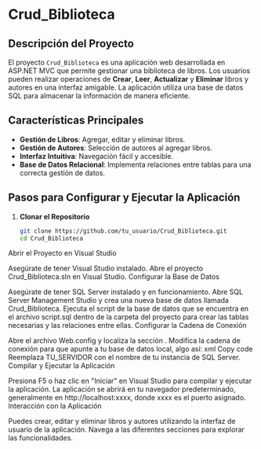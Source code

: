 # Crud_Biblioteca

## Descripción del Proyecto

El proyecto `Crud_Biblioteca` es una aplicación web desarrollada en ASP.NET MVC que permite gestionar una biblioteca de libros. Los usuarios pueden realizar operaciones de **Crear**, **Leer**, **Actualizar** y **Eliminar** libros y autores en una interfaz amigable. La aplicación utiliza una base de datos SQL para almacenar la información de manera eficiente.

## Características Principales

- **Gestión de Libros**: Agregar, editar y eliminar libros.
- **Gestión de Autores**: Selección de autores al agregar libros.
- **Interfaz Intuitiva**: Navegación fácil y accesible.
- **Base de Datos Relacional**: Implementa relaciones entre tablas para una correcta gestión de datos.

## Pasos para Configurar y Ejecutar la Aplicación

1. **Clonar el Repositorio**
   ```bash
   git clone https://github.com/tu_usuario/Crud_Biblioteca.git
   cd Crud_Biblioteca
Abrir el Proyecto en Visual Studio

Asegúrate de tener Visual Studio instalado. Abre el proyecto Crud_Biblioteca.sln en Visual Studio.
Configurar la Base de Datos

Asegúrate de tener SQL Server instalado y en funcionamiento.
Abre SQL Server Management Studio y crea una nueva base de datos llamada Crud_Biblioteca.
Ejecuta el script de la base de datos que se encuentra en el archivo script.sql dentro de la carpeta del proyecto para crear las tablas necesarias y las relaciones entre ellas.
Configurar la Cadena de Conexión

Abre el archivo Web.config y localiza la sección <connectionStrings>.
Modifica la cadena de conexión para que apunte a tu base de datos local, algo así:
xml
Copy code
<connectionStrings>
    <add name="DbModels" connectionString="Server=TU_SERVIDOR;Database=Crud_Biblioteca;Trusted_Connection=True;" providerName="System.Data.SqlClient" />
</connectionStrings>
Reemplaza TU_SERVIDOR con el nombre de tu instancia de SQL Server.
Compilar y Ejecutar la Aplicación

Presiona F5 o haz clic en "Iniciar" en Visual Studio para compilar y ejecutar la aplicación.
La aplicación se abrirá en tu navegador predeterminado, generalmente en http://localhost:xxxx, donde xxxx es el puerto asignado.
Interacción con la Aplicación

Puedes crear, editar y eliminar libros y autores utilizando la interfaz de usuario de la aplicación.
Navega a las diferentes secciones para explorar las funcionalidades.
